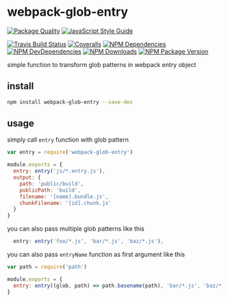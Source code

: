 # webpack-glob-entry

[![Package Quality](http://npm.packagequality.com/badge/webpack-glob-entry.png)](http://packagequality.com/#?package=webpack-glob-entry)
[![JavaScript Style Guide](https://cdn.rawgit.com/feross/standard/master/badge.svg)](https://github.com/feross/standard)

[![Travis Build Status](https://img.shields.io/travis/thecotne/webpack-glob-entry.svg?maxAge=2592000&style=flat-square)](https://travis-ci.org/thecotne/webpack-glob-entry)
[![Coveralls](https://img.shields.io/coveralls/thecotne/webpack-glob-entry.svg?maxAge=2592000&style=flat-square)](https://coveralls.io/github/thecotne/webpack-glob-entry)
[![NPM Dependencies](https://img.shields.io/david/thecotne/webpack-glob-entry.svg?maxAge=2592000&style=flat-square)](https://david-dm.org/thecotne/webpack-glob-entry)
[![NPM DevDependencies](https://img.shields.io/david/dev/thecotne/webpack-glob-entry.svg?maxAge=2592000&style=flat-square)](https://david-dm.org/thecotne/webpack-glob-entry?type=dev)
[![NPM Downloads](https://img.shields.io/npm/dm/webpack-glob-entry.svg?maxAge=2592000&style=flat-square)](https://www.npmjs.com/package/webpack-glob-entry)
[![NPM Package Version](https://img.shields.io/npm/v/webpack-glob-entry.svg?maxAge=2592000&style=flat-square)](https://www.npmjs.com/package/webpack-glob-entry)

simple function to transform glob patterns in webpack entry object

## install

```bash
npm install webpack-glob-entry --save-dev
```

## usage

simply call `entry` function with glob pattern

```javascript
var entry = require('webpack-glob-entry')

module.exports = {
  entry: entry('js/*.entry.js'),
  output: {
    path: 'public/build',
    publicPath: 'build',
    filename: '[name].bundle.js',
    chunkFilename: '[id].chunk.js'
  }
}
```

you can also pass multiple glob patterns like this

```javascript
  entry: entry('foo/*.js', 'bar/*.js', 'baz/*.js'),
```

you can also pass `entryName` function as first argument like this

```javascript
var path = require('path')

module.exports = {
  entry: entry((glob, path) => path.basename(path), 'bar/*.js', 'baz/*.js')
}
```
